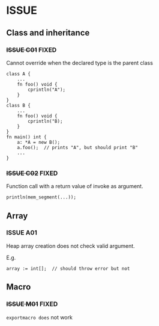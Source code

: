 ﻿# ISSUE

## Class and inheritance

### ~~ISSUE C01~~ FIXED
Cannot override when the declared type is the parent class
```
class A {
    ...
    fn foo() void {
        cprintln("A");
    }
}
class B {
    ...
    fn foo() void {
        cprintln("B);
    }
}
fn main() int {
    a: *A = new B();
    a.foo();  // prints "A", but should print "B"
    ...
}
```

### ~~ISSUE C02~~ FIXED
Function call with a return value of invoke as argument.
```
println(mem_segment(...));
```

## Array

### ISSUE A01
Heap array creation does not check valid argument.

E.g.
```
array := int[];  // should throw error but not
```

## Macro

### ~~ISSUE M01~~ FIXED
`exportmacro does` not work

